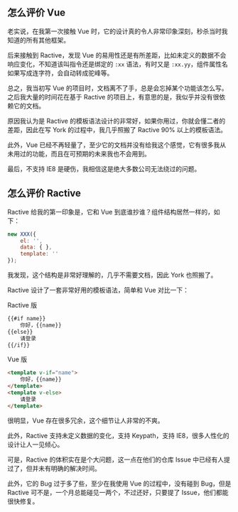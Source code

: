 ## 怎么评价 Vue

老实说，在我第一次接触 Vue 时，它的设计真的令人非常印象深刻，秒杀当时我知道的所有其他框架。

后来接触到 Ractive，发现 Vue 的易用性还是有所差距，比如未定义的数据不会响应变化，不知道该叫指令还是绑定的 `:xx` 语法，有时又是 `:xx.yy`，组件属性名如果写成连字符，会自动转成驼峰等。

总之，我当初写 Vue 的项目时，文档离不了手，总是会忘掉某个功能该怎么写。之后我大量的时间花在基于 Ractive 的项目上，有意思的是，我似乎并没有很依赖它的文档。

原因我认为是 Ractive 的模板语法设计的非常好，如果你用过，你就会懂二者的差距，因此在写 York 的过程中，我几乎照搬了 Ractive 90% 以上的模板语法。

此外，Vue 已经不再轻量了，至少它的文档并没有给我这个感觉，它有很多我从未用过的功能，而且在可预期的未来我也不会用到。

最后，不支持 IE8 是硬伤，我相信这是绝大多数公司无法绕过的问题。

## 怎么评价 Ractive

Ractive 给我的第一印象是，它和 Vue 到底谁抄谁？组件结构居然一样的，如下：

```javascript
new XXX({
    el: '',
    data: { },
    template: ''
});
```

我发现，这个结构是非常好理解的，几乎不需要文档，因此 York 也照搬了。

Ractive 设计了一套非常好用的模板语法，简单和 Vue 对比一下：

Ractive 版

```html
{{#if name}}
    你好，{{name}}
{{else}}
    请登录
{{/if}}
```

Vue 版

```html
<template v-if="name">
    你好，{{name}}
</template>
<template v-else>
    请登录
</template>
```

很明显，Vue 存在很多冗余，这个细节让人非常的不爽。

此外，Ractive 支持未定义数据的变化，支持 Keypath，支持 IE8，很多人性化的设计让人一见倾心。

可是，Ractive 的体积实在是个大问题，这一点在他们的仓库 Issue 中已经有人提过了，但并未有明确的解决时间。

此外，它的 Bug 过于多了些，至少在我使用 Vue 的过程中，没有碰到 Bug，但是 Ractive 可不是，一个月总能碰见一两个，不过还好，只要提了 Issue，他们都能很快修复。


